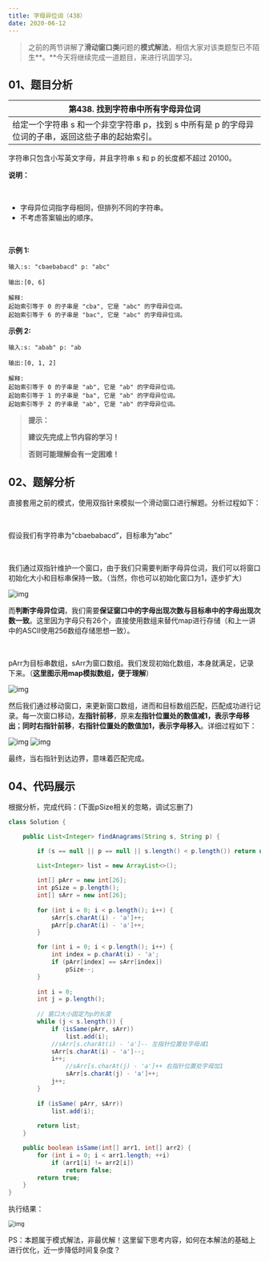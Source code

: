 ```yaml
---
title: 字母异位词（438）
date: 2020-06-12
---
```



> 之前的两节讲解了**滑动窗口类**问题的**模式解法**，相信大家对该类题型已不陌生**。**今天将继续完成一道题目，来进行巩固学习。

## 01、题目分析

| 第438. 找到字符串中所有字母异位词                            |
| ------------------------------------------------------------ |
| 给定一个字符串 s 和一个非空字符串 p，找到 s 中所有是 p 的字母异位词的子串，返回这些子串的起始索引。 |

字符串只包含小写英文字母，并且字符串 s 和 p 的长度都不超过 20100。

**说明：**

<br/>

- 字母异位词指字母相同，但排列不同的字符串。
- 不考虑答案输出的顺序。

<br/>

**示例 1:**

```
输入:s: "cbaebabacd" p: "abc"

输出:[0, 6]

解释:
起始索引等于 0 的子串是 "cba", 它是 "abc" 的字母异位词。
起始索引等于 6 的子串是 "bac", 它是 "abc" 的字母异位词。
```

**示例 2:**

```
输入:s: "abab" p: "ab

输出:[0, 1, 2]

解释:
起始索引等于 0 的子串是 "ab", 它是 "ab" 的字母异位词。
起始索引等于 1 的子串是 "ba", 它是 "ab" 的字母异位词。
起始索引等于 2 的子串是 "ab", 它是 "ab" 的字母异位词。
```

> **提示：**
>
> **建议先完成上节内容的学习！**
>
> **否则可能理解会有一定困难！**

## 02、题解分析

直接套用之前的模式，使用双指针来模拟一个滑动窗口进行解题。分析过程如下：

<br/>

假设我们有字符串为“cbaebabacd”，目标串为“abc”

<br/>

我们通过双指针维护一个窗口，由于我们只需要判断字母异位词，我们可以将窗口初始化大小和目标串保持一致。（当然，你也可以初始化窗口为1，逐步扩大）

<img src="./503/1.jpg" alt="img"  />

而**判断字母异位词**，我们需要**保证窗口中的字母出现次数与目标串中的字母出现次数一致**。这里因为字母只有26个，直接使用数组来替代map进行存储（和上一讲中的ASCII使用256数组存储思想一致）。

<br/>

pArr为目标串数组，sArr为窗口数组。我们发现初始化数组，本身就满足，记录下来。（**这里图示用map模拟数组，便于理解**）

<img src="./503/2.jpg" alt="img"  />

然后我们通过移动窗口，来更新窗口数组，进而和目标数组匹配，匹配成功进行记录。每一次窗口移动，**左指针前移**，原来**左指针位置处的数值减1，表示字母移出**；**同时右指针前移**，**右指针位置处的数值加1，表示字母移入**。详细过程如下：

<img src="./503/3.jpg" alt="img"  />

<img src="./503/4.jpg" alt="img"  />

最终，当右指针到达边界，意味着匹配完成。

## 04、代码展示

根据分析，完成代码：(下面pSize相关的忽略，调试忘删了)

```java
class Solution {

    public List<Integer> findAnagrams(String s, String p) {

        if (s == null || p == null || s.length() < p.length()) return new ArrayList<>();
        
        List<Integer> list = new ArrayList<>();

        int[] pArr = new int[26];
        int pSize = p.length();
        int[] sArr = new int[26];
    
        for (int i = 0; i < p.length(); i++) {
            sArr[s.charAt(i) - 'a']++;  
            pArr[p.charAt(i) - 'a']++;
        }

        for (int i = 0; i < p.length(); i++) {
            int index = p.charAt(i) - 'a';
            if (pArr[index] == sArr[index]) 
                pSize--;
        }
        
        int i = 0;
        int j = p.length();
        
        // 窗口大小固定为p的长度
        while (j < s.length()) {
            if (isSame(pArr, sArr))
                list.add(i);            
            //sArr[s.charAt(i) - 'a']-- 左指针位置处字母减1
            sArr[s.charAt(i) - 'a']--;
            i++;
                //sArr[s.charAt(j) - 'a']++ 右指针位置处字母加1
                sArr[s.charAt(j) - 'a']++;
            j++;
        }
        
        if (isSame( pArr, sArr))
            list.add(i);
        
        return list;
    }

    public boolean isSame(int[] arr1, int[] arr2) {
        for (int i = 0; i < arr1.length; ++i)
            if (arr1[i] != arr2[i])
                return false;
        return true;
    }
}
```

执行结果：

<img src="./503/5.jpg" alt="img" style="zoom:80%;" />

PS：本题属于模式解法，非最优解！这里留下思考内容，如何在本解法的基础上进行优化，近一步降低时间复杂度？

